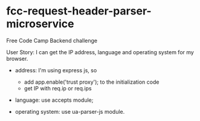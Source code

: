 # fcc-request-header-parser-microservice
Free Code Camp Backend challenge

User Story: I can get the IP address, language and operating system for my browser.

* address: I'm using express js, so
    - add app.enable('trust proxy'); to the initialization code
    - get IP with req.ip or req.ips

* language: use accepts module;

* operating system: use ua-parser-js module.
